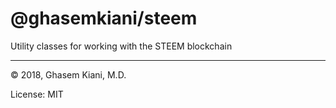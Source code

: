 # @ghasemkiani/steem

Utility classes for working with the STEEM blockchain

---

&copy; 2018, Ghasem Kiani, M.D.

License: MIT
